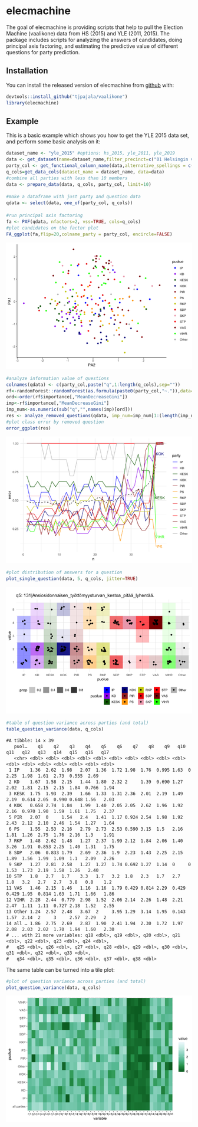 # elecmachine

The goal of elecmachine is providing scripts that help to pull the Election Machine (vaalikone) data from HS (2015) and YLE (2011, 2015). The package includes scripts for analyzing the answers of candidates, doing principal axis factoring, and estimating the predictive value of different questions for party prediction.

## Installation

You can install the released version of elecmachine from [github](https://github.com/tjpajala/vaalikone) with:

``` r
devtools::install_github("tjpajala/vaalikone")
library(elecmachine)
```

## Example

This is a basic example which shows you how to get the YLE 2015 data set, and perform some
basic analysis on it:

``` r
dataset_name <- "yle_2015" #options: hs_2015, yle_2011, yle_2019
data <- get_dataset(name=dataset_name,filter_precinct=c("01 Helsingin vaalipiiri"))
party_col <- get_functional_column_name(data,alternative_spellings = c("puolue","Puolue","party","Party"))
q_cols=get_data_cols(dataset_name = dataset_name, data=data)
#combine all parties with less than 10 members
data <- prepare_data(data, q_cols, party_col, limit=10)

#make a dataframe with just party and question data
qdata <- select(data, one_of(party_col, q_cols))

#run principal axis factoring
fa <- PAF(qdata, nfactors=2, vss=TRUE, cols=q_cols)
#plot candidates on the factor plot
FA_ggplot(fa,flip=20,colname_party = party_col, encircle=FALSE)
```
![Factor plot](/figs/fa_plot.png)
``` r
#analyze information value of questions
colnames(qdata) <- c(party_col,paste("q",1:length(q_cols),sep=""))
rf<-randomForest::randomForest(as.formula(paste0(party_col,"~.")),data=qdata,importance=TRUE)
ord<-order(rf$importance[,"MeanDecreaseGini"])
imp<-rf$importance[,"MeanDecreaseGini"]
imp_num<-as.numeric(sub("q","",names(imp)[ord]))
res <- analyze_removed_questions(qdata, imp_num=imp_num[1:(length(imp_num)-1)], party_col=party_col)
#plot class error by removed question
error_ggplot(res)
```
![Class prediction error plot](/figs/class_error_by_question.png)
```r
#plot distribution of answers for a question
plot_single_question(data, 5, q_cols, jitter=TRUE)
```
![Distribution of candidates, jittered](/figs/question_jitter.png)
```r
#table of question variance across parties (and total)
table_question_variance(data, q_cols)
```
```
#A tibble: 14 x 39
   puol…    q1    q2    q3    q4    q5    q6    q7    q8    q9   q10   q11   q12   q13   q14   q15   q16   q17
   <chr> <dbl> <dbl> <dbl> <dbl> <dbl> <dbl> <dbl> <dbl> <dbl> <dbl> <dbl> <dbl> <dbl> <dbl> <dbl> <dbl> <dbl>
 1 IP    1.36  2.62  1.98   2.07  1.36  1.72 1.98  1.76  0.995 1.63  0     2.25  1.98  1.61  2.73  0.555  2.69
 2 KD    1.67  1.58  2.15   1.44  1.80  2.32 2     1.39  0.690 1.27  2.02  1.81  2.15  2.15  1.84  0.766  1.94
 3 KESK  1.75  1.93  2.39   1.66  1.33  1.31 2.36  2.01  2.19  1.49  2.19  0.614 2.05  0.990 0.648 1.56   2.03
 4 KOK   0.658 2.74  1.84   1.99  1.40  2.05 2.05  2.62  1.96  1.92  2.16  0.970 1.90  1.59  1.61  1.75   2.37
 5 PIR   2.07  0     1.54   2.4   1.41  1.17 0.924 2.54  1.98  1.92  2.43  2.12  2.10  2.46  1.54  1.27   1.64
 6 PS    1.55  2.53  2.16   2.79  2.73  2.53 0.590 3.15  1.5   2.16  1.81  1.26  2.75  1.76  2.16  1.3    1.91
 7 RKP   1.48  2.62  1.48   1.27  2.37  1.99 2.12  1.84  2.06  1.40  3.26  1.91  0.853 2.25  1.40  1.31   1.75
 8 SDP   2.06  0.833 1.79   2.69  2.36  1.9  2.23  1.43  2.25  2.15  1.89  1.56  1.99  1.09  1.1   2.09   2.26
 9 SKP   1.27  2.81  2.58   1.27  1.27  1.74 0.692 1.27  1.14  0     0     1.53  1.73  2.19  1.58  1.26   2.40
10 STP   1.8   2.7   1.7    3.3   1.7   3.2  1.8   2.3   1.7   2.7   1.8   3.2   2.7   2.7   3.8   0.8    1.2 
11 VAS   1.46  2.15  1.46   1.16  1.16  1.79 0.429 0.814 2.29  0.429 0.429 1.95  0.814 1.63  1.71  1.66   1.86
12 VIHR  2.28  2.44  0.779  2.98  1.52  2.06 2.14  2.26  1.48  2.21  2.47  1.11  1.11  0.727 2.18  1.52   2.55
13 Other 1.24  2.57  2.48   3.67  2     3.95 1.29  3.14  1.95  0.143 1.57  2.14  2     3     2.57  2.29   2   
14 all … 1.86  2.75  2.69   2.87  1.90  2.41 1.94  2.30  1.72  1.97  2.08  2.03  2.02  1.70  1.94  1.60   2.30
# ... with 21 more variables: q18 <dbl>, q19 <dbl>, q20 <dbl>, q21 <dbl>, q22 <dbl>, q23 <dbl>, q24 <dbl>,
#   q25 <dbl>, q26 <dbl>, q27 <dbl>, q28 <dbl>, q29 <dbl>, q30 <dbl>, q31 <dbl>, q32 <dbl>, q33 <dbl>,
#   q34 <dbl>, q35 <dbl>, q36 <dbl>, q37 <dbl>, q38 <dbl>
```
The same table can be turned into a tile plot:
```r
#plot of question variance across parties (and total)
plot_question_variance(data, q_cols)
```
![Distribution of candidates, jittered](/figs/question_variance.png)